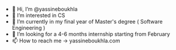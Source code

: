 - 👋 Hi, I’m @yassineboukhla
- 👀 I’m interested in CS
- 🌱 I’m currently in my final year of Master's degree ( Software Engineering )
- 💞️ I’m looking for a 4-6 months internship starting from February
- 📫 How to reach me -> yassineboukhla.com
